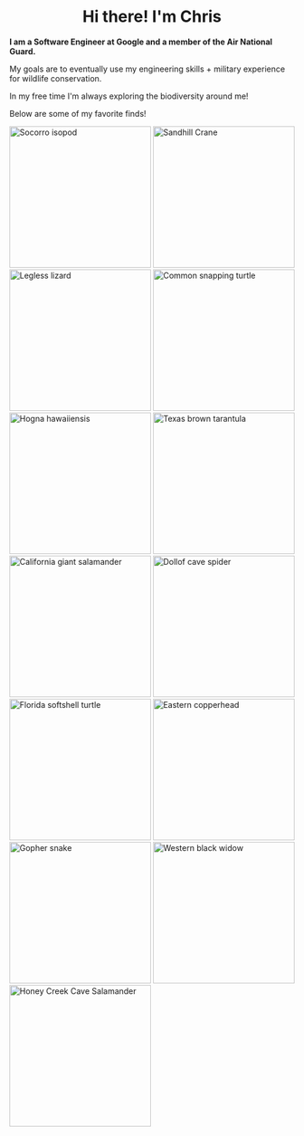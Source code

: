 <h1 align="center">Hi there! I'm Chris</h1>

<b>I am a Software Engineer at Google and a member of the Air National Guard.</b>
<p>My goals are to eventually use my engineering skills + military experience for wildlife conservation.</p>
  
<p>In my free time I'm always exploring the biodiversity around me!</p>
<p>Below are some of my favorite finds!</p>
<div>
  <img alt="Socorro isopod" src="https://github.com/user-attachments/assets/3538be2c-1c34-4c8e-a311-02ea43acf3e5" height="250px" />
  <img alt="Sandhill Crane" src="https://github.com/user-attachments/assets/8893e257-79e5-4bf1-856c-3ed2d1999c4d" height="250px" />
  <img alt="Legless lizard" src="https://user-images.githubusercontent.com/13311268/236928793-0a798f32-dc7c-4652-88eb-813c2db16194.jpg" height="250px" />
  <img alt="Common snapping turtle" src="https://user-images.githubusercontent.com/13311268/236927982-d8fe5bb4-857c-4812-9189-12fc7147ed8c.jpeg" height="250px"/>
  <img alt="Hogna hawaiiensis" src="https://user-images.githubusercontent.com/13311268/236928803-9ac8908e-1f05-4a35-b3c8-d4256a34af41.JPG" height="250px" />
  <img alt="Texas brown tarantula" src="https://user-images.githubusercontent.com/13311268/236928832-e79a5a88-5ab3-4408-845a-798dcf76c8af.jpg" height="250px"/>
  <img alt="California giant salamander" src="https://user-images.githubusercontent.com/13311268/236929827-4de76f67-5028-4d6f-9b52-a242aee327a1.JPG" height="250px" />
  <img alt="Dollof cave spider" src="https://user-images.githubusercontent.com/13311268/236930243-eb907bf8-afc7-4aee-899a-87e3891e33c4.JPG" height="250px" />
  <img alt="Florida softshell turtle" src="https://user-images.githubusercontent.com/13311268/236932865-ac280f2f-c57c-4435-b4b1-aed55870d036.JPG" height="250px" />
  <img alt="Eastern copperhead" src="https://github.com/Chrischuck/Chrischuck/assets/13311268/0c1d47e9-be04-4f84-a659-e51a0cf47f86" height="250px" />
  <img alt="Gopher snake" src="https://user-images.githubusercontent.com/13311268/236932890-d3f36e71-c172-4b98-a140-bbc58e115dc1.JPG" height="250px" />
  <img alt="Western black widow" src="https://user-images.githubusercontent.com/13311268/236933586-b573e90d-4f69-499e-985a-2bf5d1d922ae.JPG" height="250px" />
  <img alt="Honey Creek Cave Salamander" src="https://github.com/Chrischuck/Chrischuck/assets/13311268/9e1fc2ff-67ba-4ba9-9bf7-2a4e33d71204" height="250px" />
</div>
</div>
